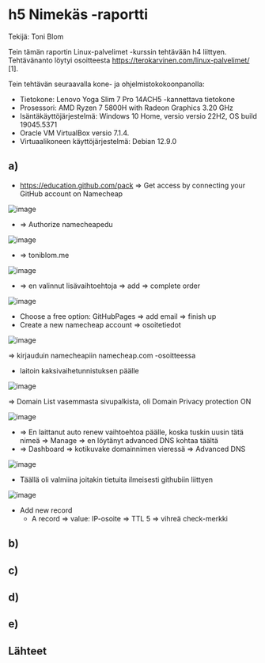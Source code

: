 # h5 Nimekäs -raportti
Tekijä: Toni Blom

Tein tämän raportin Linux-palvelimet -kurssin tehtävään h4 liittyen. Tehtävänanto löytyi osoitteesta https://terokarvinen.com/linux-palvelimet/ [1].

Tein tehtävän seuraavalla kone- ja ohjelmistokokoonpanolla:
* Tietokone: Lenovo Yoga Slim 7 Pro 14ACH5 -kannettava tietokone
* Prosessori: AMD Ryzen 7 5800H with Radeon Graphics 3.20 GHz
* Isäntäkäyttöjärjestelmä: Windows 10 Home, versio versio 22H2, OS build 19045.5371
* Oracle VM VirtualBox versio 7.1.4.
* Virtuaalikoneen käyttöjärjestelmä: Debian 12.9.0

## a)

* https://education.github.com/pack => Get access by connecting your GitHub account on Namecheap

![image](https://github.com/user-attachments/assets/b863adba-0914-4206-88c5-dea286ea2a1c)


* => Authorize namecheapedu

![image](https://github.com/user-attachments/assets/571f25f9-bae1-4454-9c81-6e00d3d0d84a)

* => toniblom.me

![image](https://github.com/user-attachments/assets/26d660c2-1151-4fca-baf7-433455da5f7f)


* => en valinnut lisävaihtoehtoja => add  => complete order

![image](https://github.com/user-attachments/assets/89dfbb92-f93c-4ad4-9de6-a4759d151ccf)

* Choose a free option: GitHubPages => add email => finish up
* Create a new namecheap account => osoitetiedot

![image](https://github.com/user-attachments/assets/574f5717-6547-4cea-b733-711a29d74560)

=> kirjauduin namecheapiin namecheap.com -osoitteessa
* laitoin kaksivaihetunnistuksen päälle

![image](https://github.com/user-attachments/assets/c3023c5f-0adc-457b-8887-afdca994855f)

=> Domain List vasemmasta sivupalkista, oli Domain Privacy protection ON

![image](https://github.com/user-attachments/assets/6dd5d60d-6e69-4d12-ab00-af52df0bfc7b)

* => En laittanut auto renew vaihtoehtoa päälle, koska tuskin uusin tätä nimeä => Manage => en löytänyt advanced DNS kohtaa täältä
* => Dashboard => kotikuvake domainnimen vieressä => Advanced DNS

![image](https://github.com/user-attachments/assets/bacda192-2a6a-41e4-a635-0d9c68524dc0)

* Täällä oli valmiina joitakin tietuita ilmeisesti githubiin liittyen

![image](https://github.com/user-attachments/assets/ed1b3369-497b-460e-bbd9-b384ef2402d4)

* Add new record
  * A record => value: IP-osoite => TTL 5 => vihreä check-merkki

## b)



## c)



## d)



## e)


## Lähteet

